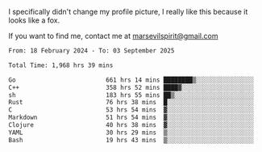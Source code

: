I specifically didn't change my profile picture, I really like this because it looks like a fox.

If you want to find me, contact me at marsevilspirit@gmail.com

<!--START_SECTION:waka-->

```txt
From: 18 February 2024 - To: 03 September 2025

Total Time: 1,968 hrs 39 mins

Go                         661 hrs 14 mins ████████▒░░░░░░░░░░░░░░░░   33.59 %
C++                        358 hrs 52 mins ████▓░░░░░░░░░░░░░░░░░░░░   18.23 %
sh                         183 hrs 55 mins ██▒░░░░░░░░░░░░░░░░░░░░░░   09.34 %
Rust                       76 hrs 38 mins  █░░░░░░░░░░░░░░░░░░░░░░░░   03.89 %
C                          53 hrs 54 mins  ▓░░░░░░░░░░░░░░░░░░░░░░░░   02.74 %
Markdown                   51 hrs 54 mins  ▓░░░░░░░░░░░░░░░░░░░░░░░░   02.64 %
Clojure                    40 hrs 38 mins  ▓░░░░░░░░░░░░░░░░░░░░░░░░   02.06 %
YAML                       30 hrs 29 mins  ▒░░░░░░░░░░░░░░░░░░░░░░░░   01.55 %
Bash                       19 hrs 43 mins  ▒░░░░░░░░░░░░░░░░░░░░░░░░   01.00 %
```

<!--END_SECTION:waka-->
